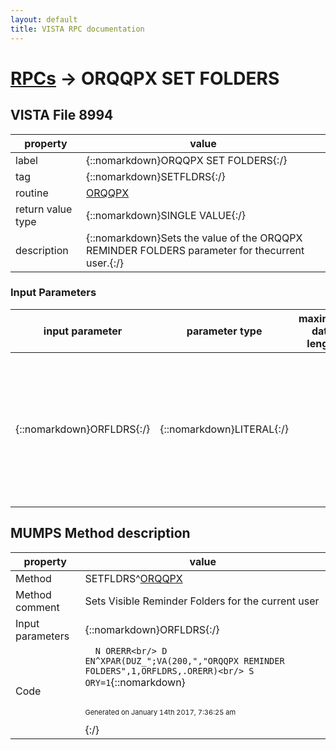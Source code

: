 ```yaml
---
layout: default
title: VISTA RPC documentation
---
```




# [RPCs](TableOfContent.md) &#8594; ORQQPX SET FOLDERS 


 ## VISTA File 8994 


 property | value 
--- | --- 
 label | {::nomarkdown}ORQQPX SET FOLDERS{:/}
 tag | {::nomarkdown}SETFLDRS{:/}
 routine | [ORQQPX](http://code.osehra.org/dox/Routine_ORQQPX_source.html)
 return value type | {::nomarkdown}SINGLE VALUE{:/}
 description | {::nomarkdown}Sets the value of the ORQQPX REMINDER FOLDERS parameter for thecurrent user.{:/}

### Input Parameters

| input parameter | parameter type | maximum data length | required | description | 
| --- | --- | --- | --- | --- | 
| {::nomarkdown}ORFLDRS{:/} | {::nomarkdown}LITERAL{:/} |  | {::nomarkdown}true{:/} | {::nomarkdown}String containing a one character code for each folder visible in thereminder tree structure of the CPRS GUI.Visible Folder Codes are:  D=Due  A=Applicable  N=Not Applicable  E=Evaluated  O=Other{:/} | 


## MUMPS Method description

 property | value 
 --- | --- 
 Method | SETFLDRS^[ORQQPX](http://code.osehra.org/dox/Routine_ORQQPX_source.html)
 Method comment | Sets Visible Reminder Folders for the current user
 Input parameters | {::nomarkdown}ORFLDRS{:/}
 Code | ```  N ORERR<br/> D EN^XPAR(DUZ_";VA(200,","ORQQPX REMINDER FOLDERS",1,ORFLDRS,.ORERR)<br/> S ORY=1```{::nomarkdown} <br/><br/><p style="font-size: 11px">Generated on January 14th 2017, 7:36:25 am</p>{:/}